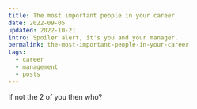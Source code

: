 ```yaml
---
title: The most important people in your career
date: 2022-09-05
updated: 2022-10-21
intro: Spoiler alert, it's you and your manager.
permalink: the-most-important-people-in-your-career
tags:
  - career
  - management
  - posts
---
```

If not the 2 of you then who?